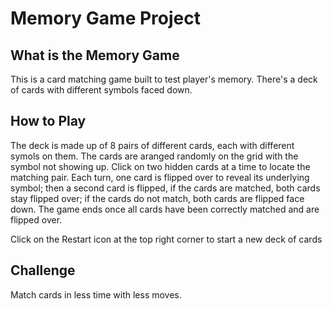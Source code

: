 # Memory Game Project

## What is the Memory Game
This is a card matching game built to test player's memory. There's a deck of cards with different symbols faced down. 

## How to Play
The deck is made up of 8 pairs of different cards, each with different symols on them. The cards are aranged randomly on the grid with the symbol not showing up. Click on two hidden cards at a time to locate the matching pair. Each turn, one card is flipped over to reveal its underlying symbol; then a second card is flipped, if the cards are matched, both cards stay flipped over; if the cards do not match, both cards are flipped face down.
The game ends once all cards have been correctly matched and are flipped over.

Click on the Restart icon at the top right corner to start a new deck of cards

## Challenge
Match cards in less time with less moves.

